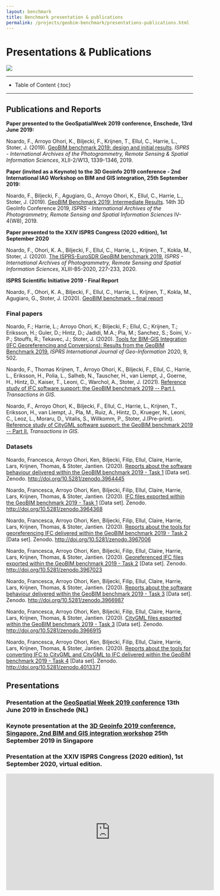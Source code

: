 ```yaml
---
layout: benchmark
title: Benchmark presentation & publications
permalink: /projects/geobim-benchmark/presentations-publications.html
---
```


<h1>Presentations & Publications</h1>

<div class="row">
  <div class="col-sm-12 col-xs-12"><img class="img-responsive" src="{{ "/projects/geobim-benchmark/img/disseminationIMG.gif" }}" style="max-height: 300px"></div>
</div>


- - -

* Table of Content
{:toc}

- - -


## Publications and Reports

**Paper presented to the GeoSpatialWeek 2019 conference, Enschede, 13rd June 2019:**

Noardo, F., Arroyo Ohori, K., Biljecki, F., Krijnen, T., Ellul, C., Harrie, L., Stoter, J. (2019). [GeoBIM benchmark 2019: design and initial results](https://www.int-arch-photogramm-remote-sens-spatial-inf-sci.net/XLII-2-W13/1339/2019/). *ISPRS - International Archives of the Photogrammetry, Remote Sensing & Spatial Information Sciences*, XLII-2/W13, 1339-1346, 2019.

**Paper (invited as a Keynote) to the 3D Geoinfo 2019 conference - 2nd International IAG Workshop on BIM and GIS integration, 25th September 2019:**

Noardo, F., Biljecki, F., Agugiaro, G., Arroyo Ohori, K.,  Ellul, C., Harrie, L., Stoter, J. (2019). [GeoBIM Benchmark 2019: Intermediate Results](https://www.int-arch-photogramm-remote-sens-spatial-inf-sci.net/XLII-4-W15/47/2019). 14th 3D GeoInfo Conference 2019, *ISPRS - International Archives of the Photogrammetry, Remote Sensing and Spatial Information Sciences* IV-4(W8), 2019. 

**Paper presented to the XXIV ISPRS Congress (2020 edition), 1st September 2020**

Noardo, F., Ohori, K. A., Biljecki, F., Ellul, C., Harrie, L., Krijnen, T., Kokla, M., Stoter, J. (2020). [The ISPRS-EuroSDR GeoBIM benchmark 2019.](https://www.int-arch-photogramm-remote-sens-spatial-inf-sci.net/XLIII-B5-2020/227/2020/) *ISPRS - International Archives of Photogrammetry, Remote Sensing and Spatial Information Sciences*, XLIII-B5-2020, 227-233, 2020.

**ISPRS Scientific Initiative 2019 - Final Report**

Noardo, F., Ohori, K. A., Biljecki, F., Ellul, C., Harrie, L., Krijnen, T., Kokla, M., Agugiaro, G., Stoter, J. (2020). [GeoBIM benchmark - final report](https://www.isprs.org/society/si/SI-2019/TC4-Noardo_et_al_WG-IV-2-final_report.pdf)

### Final papers

Noardo, F.; Harrie, L.; Arroyo Ohori, K.; Biljecki, F.; Ellul, C.; Krijnen, T.; Eriksson, H.; Guler, D.; Hintz, D.; Jadidi, M.A.; Pla, M.; Sanchez, S.; Soini, V.-P.; Stouffs, R.; Tekavec, J.; Stoter, J. (2020). [Tools for BIM-GIS Integration (IFC Georeferencing and Conversions): Results from the GeoBIM Benchmark 2019.](https://www.mdpi.com/2220-9964/9/9/502) *ISPRS International Journal of Geo-Information* 2020, 9, 502.

Noardo, F., Thomas Krijnen, T., Arroyo Ohori, K., Biljecki, F., Ellul, C., Harrie, L., Eriksson, H., Polia, L., Salheb, N., Tauscher, H., van Liempt, J., Goerne, H., Hintz, D., Kaiser, T., Leoni, C., Warchol, A., Stoter, J. (2021). [Reference study of IFC software support: the GeoBIM benchmark 2019 -- Part I.](https://onlinelibrary.wiley.com/doi/10.1111/tgis.12709)
*Transactions in GIS*.

Noardo, F., Arroyo Ohori, K., Biljecki, F., Ellul, C., Harrie, L., Krijnen, T., Eriksson, H., van Liempt, J., Pla, M., Ruiz, A., Hintz, D., Krueger, N., Leoni, C., Leoz, L., Moraru, D., Vitalis, S., Willkomm, P., Stoter, J.(Pre-print). [Reference study of CityGML software support: the GeoBIM benchmark 2019 -- Part II.](https://onlinelibrary.wiley.com/doi/abs/10.1111/tgis.12710)
*Transactions in GIS*.


### Datasets

Noardo, Francesca, Arroyo Ohori, Ken, Biljecki, Filip, Ellul, Claire, Harrie, Lars, Krijnen, Thomas, & Stoter, Jantien. (2020). [Reports about the software behaviour delivered within the GeoBIM benchmark 2019 - Task 1](https://zenodo.org/record/3964445) [Data set]. Zenodo. http://doi.org/10.5281/zenodo.3964445

Noardo, Francesca, Arroyo Ohori, Ken, Biljecki, Filip, Ellul, Claire, Harrie, Lars, Krijnen, Thomas, & Stoter, Jantien. (2020). [IFC files exported within the GeoBIM benchmark 2019 - Task 1](https://zenodo.org/record/3964368) [Data set]. Zenodo. http://doi.org/10.5281/zenodo.3964368

Noardo, Francesca, Arroyo Ohori, Ken, Biljecki, Filip, Ellul, Claire, Harrie, Lars, Krijnen, Thomas, & Stoter, Jantien. (2020). [Reports about the tools for georeferencing IFC delivered within the GeoBIM benchmark 2019 - Task 2](https://zenodo.org/record/3967006) [Data set]. Zenodo. http://doi.org/10.5281/zenodo.3967006

Noardo, Francesca, Arroyo Ohori, Ken, Biljecki, Filip, Ellul, Claire, Harrie, Lars, Krijnen, Thomas, & Stoter, Jantien. (2020). [Georeferenced IFC files exported within the GeoBIM benchmark 2019 - Task 2](https://zenodo.org/record/3967023) [Data set]. Zenodo. http://doi.org/10.5281/zenodo.3967023

Noardo, Francesca, Arroyo Ohori, Ken, Biljecki, Filip, Ellul, Claire, Harrie, Lars, Krijnen, Thomas, & Stoter, Jantien. (2020). [Reports about the software behaviour delivered within the GeoBIM benchmark 2019 - Task 3](https://zenodo.org/record/3966987) [Data set]. Zenodo. http://doi.org/10.5281/zenodo.3966987

Noardo, Francesca, Arroyo Ohori, Ken, Biljecki, Filip, Ellul, Claire, Harrie, Lars, Krijnen, Thomas, & Stoter, Jantien. (2020). [CityGML files exported within the GeoBIM benchmark 2019 - Task 3](https://zenodo.org/record/3966915) [Data set]. Zenodo. http://doi.org/10.5281/zenodo.3966915

Noardo, Francesca, Arroyo Ohori, Ken, Biljecki, Filip, Ellul, Claire, Harrie, Lars, Krijnen, Thomas, & Stoter, Jantien. (2020). [Reports about the tools for converting IFC to CityGML and CityGML to IFC delivered within the GeoBIM benchmark 2019 - Task 4](https://zenodo.org/record/4013371#.X1DPKy2B1TY) [Data set]. Zenodo. http://doi.org/10.5281/zenodo.4013371



## Presentations

### Presentation at the [GeoSpatial Week 2019 conference](https://www.gsw2019.org) 13th June 2019 in Enschede (NL)

<div class="row">
  <div class="col-lg-6 col-md-12 col-sm-12 col-xs-12">
  <script async class="speakerdeck-embed" data-id="b9a623910bc74970b4d9e7da97cbefac" data-ratio="1.77777777777778" src="//speakerdeck.com/assets/embed.js"></script>
  </div>
</div>

### Keynote presentation at the [3D Geoinfo 2019 conference, Singapore, 2nd BIM and GIS integration workshop](https://www.3dgeoinfo2019.com/bim-gis-workshop/) 25th September 2019 in Singapore

<div class="row">
  <div class="col-lg-6 col-md-12 col-sm-12 col-xs-12">
  <script async class="speakerdeck-embed" data-id="c215d0ed59c2496aa81dcceada199702" data-ratio="1.33333333333333" src="//speakerdeck.com/assets/embed.js"></script>
  </div>
</div>

### Presentation at the XXIV ISPRS Congress (2020 edition), 1st September 2020, virtual edition.

<iframe width="560" height="315" src="https://www.youtube.com/embed/WqTfKu6JxHg" frameborder="0" allow="accelerometer; autoplay; encrypted-media; gyroscope; picture-in-picture" allowfullscreen></iframe>
